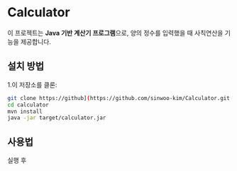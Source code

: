 # Calculator
이 프로젝트는 **Java 기반 계산기 프로그램**으로, 양의 정수를 입력했을 때 사칙연산을 기능을 제공합니다.

## 설치 방법
1.이 저장소를 클론:
```bash
git clone https://github](https://github.com/sinwoo-kim/Calculator.git
cd calculator
mvn install
java -jar target/calculator.jar
```
## 사용법
실행 후 
